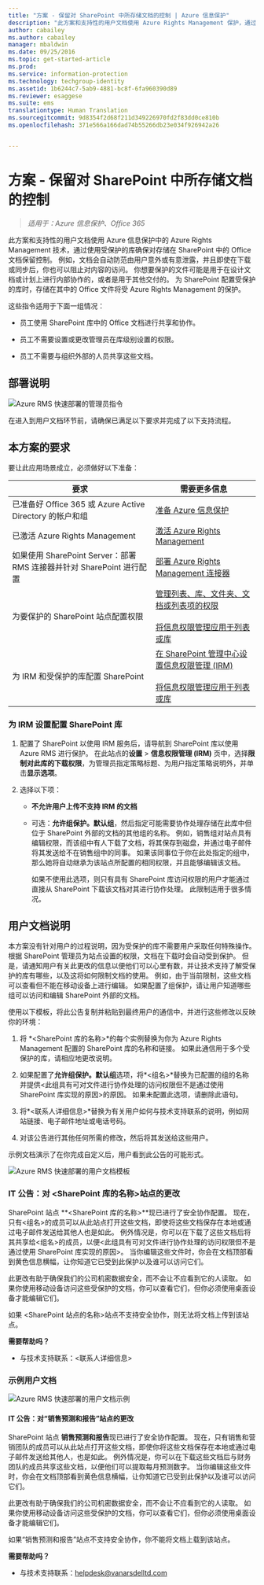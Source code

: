 ```yaml
---
title: "方案 - 保留对 SharePoint 中所存储文档的控制 | Azure 信息保护"
description: "此方案和支持性的用户文档使用 Azure Rights Management 保护，通过使用受保护的库确保对存储在 SharePoint 中的 Office 文档保留控制。"
author: cabailey
ms.author: cabailey
manager: mbaldwin
ms.date: 09/25/2016
ms.topic: get-started-article
ms.prod: 
ms.service: information-protection
ms.technology: techgroup-identity
ms.assetid: 1b6244c7-5ab9-4881-bc8f-6fa960390d89
ms.reviewer: esaggese
ms.suite: ems
translationtype: Human Translation
ms.sourcegitcommit: 9d8354f2d68f211d349226970fd2f83dd0ce810b
ms.openlocfilehash: 371e566a166dad74b55266db23e034f926942a26


---
```


# <a name="scenario-retain-control-of-documents-stored-in-sharepoint"></a>方案 - 保留对 SharePoint 中所存储文档的控制

>*适用于：Azure 信息保护、Office 365*

此方案和支持性的用户文档使用 Azure 信息保护中的 Azure Rights Management 技术，通过使用受保护的库确保对存储在 SharePoint 中的 Office 文档保留控制。 例如，文档会自动防范由用户意外或有意泄露，并且即使在下载或同步后，你也可以阻止对内容的访问。 你想要保护的文件可能是用于在设计文档或计划上进行内部协作的，或者是用于其他交付的。 为 SharePoint 配置受保护的库时，存储在其中的 Office 文件将受 Azure Rights Management 的保护。

这些指令适用于下面一组情况：

-   员工使用 SharePoint 库中的 Office 文档进行共享和协作。

-   员工不需要设置或更改管理员在库级别设置的权限。

-   员工不需要与组织外部的人员共享这些文档。

## <a name="deployment-instructions"></a>部署说明
![Azure RMS 快速部署的管理员指令](../media/AzRMS_AdminBanner.png)

在进入到用户文档环节前，请确保已满足以下要求并完成了以下支持流程。

## <a name="requirements-for-this-scenario"></a>本方案的要求
要让此应用场景成立，必须做好以下准备：

|要求|需要更多信息|
|---------------|--------------------------------|
|已准备好 Office 365 或 Azure Active Directory 的帐户和组|[准备 Azure 信息保护](../plan-design/prepare.md)|
|已激活 Azure Rights Management|[激活 Azure Rights Management](../deploy-use/activate-service.md)|
|如果使用 SharePoint Server：部署 RMS 连接器并针对 SharePoint 进行配置|[部署 Azure Rights Management 连接器](../deploy-use/deploy-rms-connector.md)|
|为要保护的 SharePoint 站点配置权限|[管理列表、库、文件夹、文档或列表项的权限](https://support.office.com/en-ca/article/Manage-permissions-for-a-list-library-folder-document-or-list-item-9d13e7df-a770-4646-91ab-e3c117fcef45)<br /><br />[将信息权限管理应用于列表或库](http://office.microsoft.com/sharepoint-help/apply-information-rights-management-to-a-list-or-library-HA102891460.aspx)|
|为 IRM 和受保护的库配置 SharePoint|[在 SharePoint 管理中心设置信息权限管理 (IRM)](https://support.office.com/en-us/article/Set-up-Information-Rights-Management-IRM-in-SharePoint-admin-center-239ce6eb-4e81-42db-bf86-a01362fed65c)<br /><br />[将信息权限管理应用于列表或库](http://office.microsoft.com/sharepoint-help/apply-information-rights-management-to-a-list-or-library-HA102891460.aspx)|

### <a name="to-configure-the-sharepoint-library-for-irm-settings"></a>为 IRM 设置配置 SharePoint 库

1.  配置了 SharePoint 以使用 IRM 服务后，请导航到 SharePoint 库以使用 Azure RMS 进行保护。 在此站点的**设置** &gt; **信息权限管理 (IRM)** 页中，选择**限制对此库的下载权限**，为管理员指定策略标题、为用户指定策略说明外，并单击**显示选项**。

2.  选择以下项：

    -   **不允许用户上传不支持 IRM 的文档**

    -   可选：**允许组保护。默认组**，然后指定可能需要协作处理存储在此库中但位于 SharePoint 外部的文档的其他组的名称。 例如，销售组对站点具有编辑权限，而该组中有人下载了文档，将其保存到磁盘，并通过电子邮件将其发送给不在销售组中的同事。 如果该同事位于你在此处指定的组中，那么她将自动继承为该站点所配置的相同权限，并且能够编辑该文档。

        如果不使用此选项，则只有具有 SharePoint 库访问权限的用户才能通过直接从 SharePoint 下载该文档对其进行协作处理。 此限制适用于很多情况。

## <a name="user-documentation-instructions"></a>用户文档说明
本方案没有针对用户的过程说明，因为受保护的库不需要用户采取任何特殊操作。 根据 SharePoint 管理员为站点设置的权限，文档在下载时会自动受到保护。 但是，请通知用户有关此更改的信息以便他们可以心里有数，并让技术支持了解受保护的库有哪些，以及这将如何限制文档的使用。 例如，由于当前限制，这些文档可以查看但不能在移动设备上进行编辑。 如果配置了组保护，请让用户知道哪些组可以访问和编辑 SharePoint 外部的文档。

使用以下模板，将此公告复制并粘贴到最终用户的通信中，并进行这些修改以反映你的环境：

1.  将 *&lt;SharePoint 库的名称&gt;*的每个实例替换为你为 Azure Rights Management 配置的 SharePoint 库的名称和链接。 如果此通信用于多个受保护的库，请相应地更改说明。

2.  如果配置了**允许组保护。默认组**选项，将*&lt;组名&gt;*替换为已配置的组的名称并提供&lt;此组具有可对文件进行协作处理的访问权限但不是通过使用 SharePoint 库实现的原因&gt;的原因。 如果未配置此选项，请删除此语句。

3.  将*&lt;联系人详细信息&gt;*替换为有关用户如何与技术支持联系的说明，例如网站链接、电子邮件地址或电话号码。

4.  对该公告进行其他任何所需的修改，然后将其发送给这些用户。

示例文档演示了在你完成自定义后，用户看到此公告的可能形式。

![Azure RMS 快速部署的用户文档模板](../media/AzRMS_UsersBanner.png)

### <a name="it-announcement-changes-to-the-ltname-of-sharepoint-librarygt-site"></a>IT 公告：对 &lt;SharePoint 库的名称&gt;站点的更改
SharePoint 站点 **&lt;SharePoint 库的名称&gt;**现已进行了安全协作配置。 现在，只有&lt;组名&gt;的成员可以从此站点打开这些文档，即使将这些文档保存在本地或通过电子邮件发送给其他人也是如此。 例外情况是，你可以在下载了这些文档后将其共享给&lt;组名&gt;的成员，以便&lt;此组具有可对文件进行协作处理的访问权限但不是通过使用 SharePoint 库实现的原因&gt;。 当你编辑这些文件时，你会在文档顶部看到黄色信息横幅，让你知道它已受到此保护以及谁可以访问它们。

此更改有助于确保我们的公司机密数据安全，而不会让不应看到它的人读取。 如果你使用移动设备访问这些受保护的文档，你可以查看它们，但你必须使用桌面设备才能编辑它们。

如果 &lt;SharePoint 站点的名称&gt;站点不支持安全协作，则无法将文档上传到该站点。

**需要帮助吗？**

-   与技术支持联系：&lt;联系人详细信息&gt;

### <a name="example-user-documentation"></a>示例用户文档
![Azure RMS 快速部署的用户文档示例](../media/AzRMS_ExampleBanner.png)

#### <a name="it-announcement-changes-to-the-sales-forecasts-and-reports-site"></a>IT 公告：对“销售预测和报告”站点的更改
SharePoint 站点 **销售预测和报告**现已进行了安全协作配置。 现在，只有销售和营销团队的成员可以从此站点打开这些文档，即使你将这些文档保存在本地或通过电子邮件发送给其他人，也是如此。 例外情况是，你可以在下载这些文档后与财务团队的成员共享这些文档，以便他们可以提取每月预测数字。 当你编辑这些文件时，你会在文档顶部看到黄色信息横幅，让你知道它已受到此保护以及谁可以访问它们。

此更改有助于确保我们的公司机密数据安全，而不会让不应看到它的人读取。 如果你使用移动设备访问这些受保护的文档，你可以查看它们，但你必须使用桌面设备才能编辑它们。

如果“销售预测和报告”站点不支持安全协作，你不能将文档上载到该站点。

**需要帮助吗？**

-   与技术支持联系：helpdesk@vanarsdelltd.com




<!--HONumber=Nov16_HO2-->


